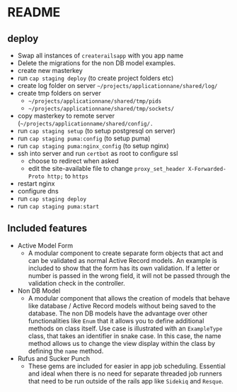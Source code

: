# README

## deploy
* Swap all instances of `createrailsapp` with you app name
* Delete the migrations for the non DB model examples.
* create new masterkey
* run `cap staging deploy` (to create project folders etc)
* create log folder on server `~/projects/applicationnane/shared/log/`
* create tmp folders on server
  * `~/projects/applicationnane/shared/tmp/pids`
  * `~/projects/applicationnane/shared/tmp/sockets/`
* copy masterkey to remote server (`~/projects/applicationname/shared/config/.`
* run `cap staging setup` (to setup postgresql on server)
* run `cap staging puma:config` (to setup puma)
* run `cap staging puma:nginx_config` (to setup nginx)
* ssh into server and run `certbot` as root to configure ssl
  * choose to redirect when asked
  * edit the site-available file to change `proxy_set_header X-Forwarded-Proto http;` to `https`
* restart nginx
* configure dns
* run `cap staging deploy`
* run `cap staging puma:start`

## Included features

* Active Model Form
  * A modular component to create separate form objects that act and can be validated as normal Active Record models. 
  An example is included to show that the form has its own validation. If a letter or number is passed in the wrong field,
  it will not be passed through the validation check in the controller.
* Non DB Model
  * A modular component that allows the creation of models that behave like database / Active Record models without being saved to the database.  The non DB models have the advantage over other functionalities like `Enum` that it allows you to define additional methods on class itself. Use case is illustrated with an `ExampleType` class, that takes an identifier in snake case. In this case, the name method allows us to change the view display within the class by defining the `name` method.
* Rufus and Sucker Punch
  * These gems are included for easier in app job scheduling. Essential and ideal when there is no need for separate threaded job runners that need to be run outside of the rails app like `Sidekiq` and `Resque`.